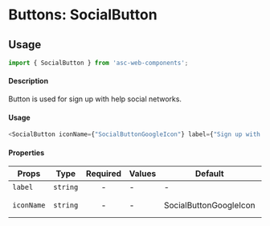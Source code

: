 # Buttons: SocialButton

## Usage

```js
import { SocialButton } from 'asc-web-components';

```

#### Description

Button is used for sign up with help social networks.   

#### Usage

```js
<SocialButton iconName={"SocialButtonGoogleIcon"} label={"Sign up with Google"}/>
```

#### Properties

| Props              | Type     | Required | Values                      | Default   | Description                                                                                                                                      |
| ------------------ | -------- | :------: | --------------------------- | --------- | ------------------------------------------------------------------------------------------------------------------------------------------------ |
| `label`             | `string`  |    -     | -             | -     | Button text                     |
| `iconName`          | `string`   |    -     | -                           | SocialButtonGoogleIcon         | Icon of button                                  |


